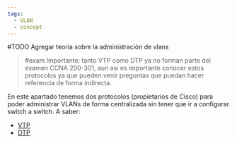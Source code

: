 ```yaml
---
tags:
  - VLAN
  - concept
---
```

#TODO Agregar teoria sobre la administración de vlans

> #exam 
> Importante: tanto VTP como DTP ya no forman parte del examen CCNA 200-301, aun asi es importante conocer estos protocolos ya que pueden venir preguntas que puedan hacer referencia de forma indirecta. 

En este apartado tenemos dos protocolos (propietarios de Cisco) para poder administrar VLANs de forma centralizada sin tener que ir a configurar switch a switch. A saber:
- [VTP](../VTP.md) 
- [DTP](DTP.md) 